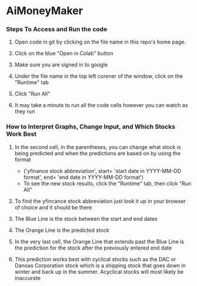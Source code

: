 # AiMoneyMaker

### Steps To Access and Run the code

1. Open code in git by clicking on the file name in this repo's home page.

2. Click on the blue "Open in Colab" button

3. Make sure you are signed in to google

4. Under the file name in the top left corener of the window, click on the "Runtime" tab

5. Click "Run All" 

6. It may take a minute to run all the code cells however you can watch as they run

### How to Interpret Graphs, Change Input, and Which Stocks Work Best
1. In the second cell, in the parentheses, you can change what stock is being predicted and when the predictions are based on by using the format
    * ('yfinance stock abbreviation', start= 'start date in YYYY-MM-DD format', end= 'end date in YYYY-MM-DD format')
    * To see the new stock results, click the "Runtime" tab, then click "Run All"

2. To find the yfincance stock abbreviation just look it up in your browser of choice and it should be there

3. The Blue Line is the stock between the start and end dates

4. The Orange Line is the predicted stock

5. In the very last cell, the Orange Line that extends past the Blue Line is the prediction for the stock after the previously entered end date

6. This prediction works best with cyclical stocks such as the DAC or Danoas Corporation stock which is a shipping stock that goes down in winter and back up in the summer. Acyclical stocks will most likely be inaccurate



